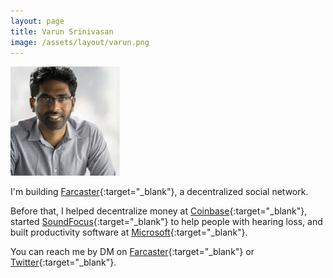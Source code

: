 ```yaml
---
layout: page
title: Varun Srinivasan
image: /assets/layout/varun.png
---
```

<img src="/assets/layout/varun.png" width="175" height="175" />


I'm building [Farcaster](https://www.farcaster.xyz/){:target="_blank"}, a decentralized social network.

Before that, I helped decentralize money at [Coinbase](http://www.coinbase.com/){:target="_blank"}, started [SoundFocus](https://techcrunch.com/2013/08/14/yc-backed-soundfocus-launches-with-an-app-for-2020-hearing-with-mysterious-hardware-on-the-way/){:target="_blank"} to help people with hearing loss, and built productivity software at [Microsoft](https://www.microsoft.com/){:target="_blank"}. 

You can reach me by DM on [Farcaster](https://warpcast.com/){:target="_blank"} or [Twitter](https://www.twitter.com/varunsrin){:target="_blank"}.
